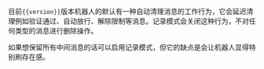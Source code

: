 目前`{{version}}`版本机器人的默认有一种自动清理消息的工作行为，它会延迟清理例如验证通过、自动放行、解除限制等消息。记录模式会关闭这种行为，不对任何类型的消息进行删除操作。

如果想保留所有中间消息的话可以启用记录模式，但它的缺点是会让机器人显得特别刷存在感。
